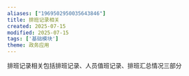 ```yaml
---
aliases: ["1969502950035643846"]
title: 排班记录相关
created: 2025-07-15
modified: 2025-07-15
tags: ['基础模块']
theme: 政务应用
---
```


排班记录相关包括排班记录、人员值班记录、排班汇总情况三部分